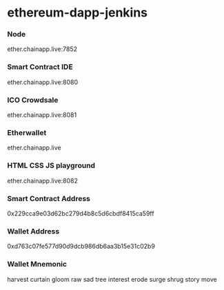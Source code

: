 # ethereum-dapp-jenkins

### Node
ether.chainapp.live:7852

### Smart Contract IDE
ether.chainapp.live:8080

### ICO Crowdsale
ether.chainapp.live:8081

### Etherwallet
ether.chainapp.live

### HTML CSS JS playground
ether.chainapp.live:8082

### Smart Contract Address
0x229cca9e03d62bc279d4b8c5d6cbdf8415ca59ff

### Wallet Address
0xd763c07fe577d90d9dcb986db6aa3b15e31c02b9

### Wallet Mnemonic
harvest curtain gloom raw sad tree interest erode surge shrug story move